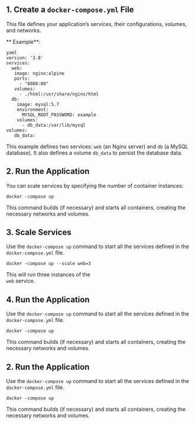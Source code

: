 
## 1\. Create a `docker-compose.yml` File

This file defines your application’s services, their configurations, volumes, and networks.

 ** Example**:
  
	yaml 
	version: '3.8'
	services:
	  web: 
	   image: nginx:alpine
	   ports:
	     - "8080:80" 
	   volumes: 
	     - ./html:/usr/share/nginx/html
	  db: 
	    image: mysql:5.7 
	    environment: 
	      MYSQL_ROOT_PASSWORD: example
	    volumes:
	      - db_data:/var/lib/mysql
	volumes: 
	   db_data:

This example defines two services: `web` (an Nginx server) and `db` (a MySQL database). It also defines a volume `db_data` to persist the database data.


## 2\. Run the Application

You can scale services by specifying the number of container instances:

	docker -compose up 

This command builds (if necessary) and starts all containers, creating the necessary networks and volumes.

## 3\. Scale Services

Use the `docker-compose up` command to start all the services defined in the `docker-compose.yml` file.

	docker -compose up --scale web=3

This will run three instances of the  
`web` service.
## 4\. Run the Application

Use the `docker-compose up` command to start all the services defined in the `docker-compose.yml` file.

	docker -compose up

This command builds (if necessary) and starts all containers, creating the necessary networks and volumes.

## 2\. Run the Application

Use the `docker-compose up` command to start all the services defined in the `docker-compose.yml` file.

	docker -compose up

This command builds (if necessary) and starts all containers, creating the necessary networks and volumes.

<!--stackedit_data:
eyJoaXN0b3J5IjpbLTEyMjIxMjQ1NTAsLTEyOTMwOTkyNjMsLT
E4Njg5NjM4MDYsLTEyOTMwOTkyNjMsLTE2MTg2MDMxMTMsMjA1
OTg3MjYwOF19
-->